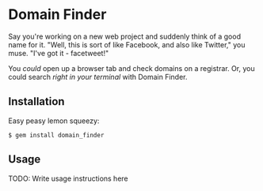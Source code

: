 # Domain Finder

Say you're working on a new web project and suddenly think of a good name for it. "Well, this is sort of like Facebook, and also like Twitter," you muse. "I've got it - facetweet!"

You _could_ open up a browser tab and check domains on a registrar. Or, you could search _right in your terminal_ with Domain Finder.

## Installation

Easy peasy lemon squeezy:

    $ gem install domain_finder

## Usage

TODO: Write usage instructions here
